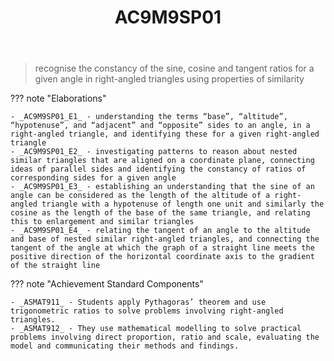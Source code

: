 ﻿---
backlinks:
- title: Learning Areas
  url: /memex/sense/Teaching/Curriculum/v9/v9-learning-areas.html
tags: australian-curriculum
title: AC9M9SP01
type: note
---
> recognise the constancy of the sine, cosine and tangent ratios for a given angle in right-angled triangles using properties of similarity

??? note "Elaborations"

	- _AC9M9SP01_E1_ - understanding the terms “base”, “altitude”, “hypotenuse”, and “adjacent” and “opposite” sides to an angle, in a right-angled triangle, and identifying these for a given right-angled triangle
	- _AC9M9SP01_E2_ - investigating patterns to reason about nested similar triangles that are aligned on a coordinate plane, connecting ideas of parallel sides and identifying the constancy of ratios of corresponding sides for a given angle
	- _AC9M9SP01_E3_ - establishing an understanding that the sine of an angle can be considered as the length of the altitude of a right-angled triangle with a hypotenuse of length one unit and similarly the cosine as the length of the base of the same triangle, and relating this to enlargement and similar triangles
	- _AC9M9SP01_E4_ - relating the tangent of an angle to the altitude and base of nested similar right-angled triangles, and connecting the tangent of the angle at which the graph of a straight line meets the positive direction of the horizontal coordinate axis to the gradient of the straight line
??? note "Achievement Standard Components"

	- _ASMAT911_ - Students apply Pythagoras’ theorem and use trigonometric ratios to solve problems involving right-angled triangles.
	- _ASMAT912_ - They use mathematical modelling to solve practical problems involving direct proportion, ratio and scale, evaluating the model and communicating their methods and findings.